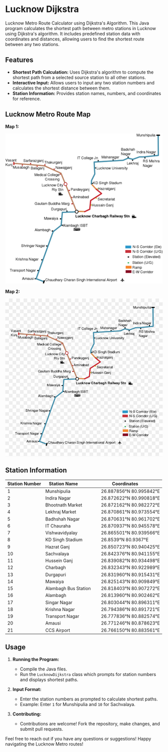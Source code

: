 # Lucknow Dijkstra

Lucknow Metro Route Calculator using Dijkstra's Algorithm. This Java program calculates the shortest path between metro stations in Lucknow using Dijkstra's algorithm. It includes predefined station data with coordinates and distances, allowing users to find the shortest route between any two stations.

## Features

- **Shortest Path Calculation:** Uses Dijkstra's algorithm to compute the shortest path from a selected source station to all other stations.
- **Interactive Input:** Allows users to input any two station numbers and calculates the shortest distance between them.
- **Station Information:** Provides station names, numbers, and coordinates for reference.

## Lucknow Metro Route Map

**Map 1:**

![Lucknow Metro Route Map](1200px-Lucknow_Metro_Route_Map_(Tentative).svg.png)

**Map 2:**

![Lucknow Metro Route Map](604-6049952_lucknow-metro-route-map-hd-png-download.png)

## Station Information

| Station Number | Station Name             | Coordinates          |
|----------------|--------------------------|----------------------|
| 1              | Munshipulia              | 26.887856°N 80.995842°E |
| 2              | Indira Nagar             | 26.872622°N 80.990818°E |
| 3              | Bhootnath Market         | 26.872162°N 80.982272°E |
| 4              | Lekhraj Market           | 26.870861°N 80.973554°E |
| 5              | Badhshah Nagar           | 26.870631°N 80.961702°E |
| 6              | IT Chauraha              | 26.870937°N 80.945578°E |
| 7              | Vishwavidyalay           | 26.865501°N 80.939566°E |
| 8              | KD Singh Stadium         | 26.8539°N 80.9367°E     |
| 9              | Hazrat Ganj              | 26.850723°N 80.940425°E |
| 10             | Sachvalaya               | 26.842376°N 80.941155°E |
| 11             | Hussein Ganj             | 26.839082°N 80.934498°E |
| 12             | Charbagh                 | 26.832343°N 80.922989°E |
| 13             | Durgapuri                | 26.831960°N 80.915431°E |
| 14             | Mawaiya                  | 26.825143°N 80.909849°E |
| 15             | Alambagh Bus Station     | 26.818403°N 80.907272°E |
| 16             | Alambagh                 | 26.813960°N 80.902462°E |
| 17             | Singar Nagar             | 26.803044°N 80.896311°E |
| 18             | Krishna Nagar            | 26.794386°N 80.891721°E |
| 19             | Transport Nagar          | 26.777836°N 80.882574°E |
| 20             | Amausi                   | 26.771246°N 80.878623°E |
| 21             | CCS Airport              | 26.766150°N 80.883561°E |

## Usage

1. **Running the Program:**
   - Compile the Java files.
   - Run the `LucknowDijkstra` class which prompts for station numbers and displays shortest paths.

2. **Input Format:**
   - Enter the station numbers as prompted to calculate shortest paths.
   - Example: Enter `1` for Munshipulia and `10` for Sachvalaya.

3. **Contributing:**
   - Contributions are welcome! Fork the repository, make changes, and submit pull requests.

Feel free to reach out if you have any questions or suggestions! Happy navigating the Lucknow Metro routes!
